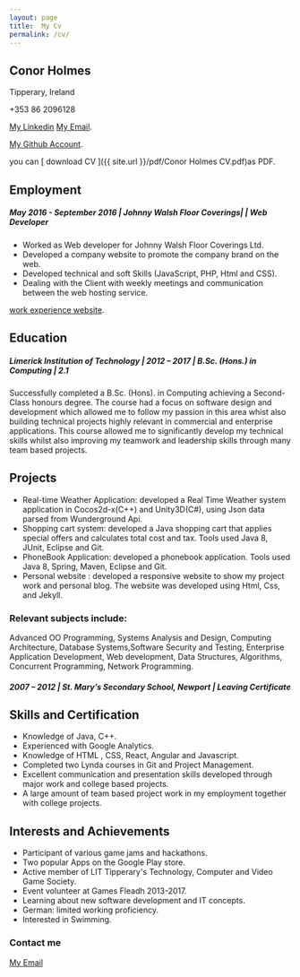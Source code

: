 ```yaml
---
layout: page
title:  My Cv
permalink: /cv/
---
```

## Conor Holmes
Tipperary, Ireland

+353 86 2096128

[My Linkedin](https://www.linkedin.com/in/conor-holmes-78a36580/)
[My Email](conorholmesdev@gmail.com).

[My Github Account](https://github.com/conorH22).

you can [ download CV ]({{ site.url }}/pdf/Conor Holmes CV.pdf)as PDF.

## Employment

##### May 2016 - September 2016 | Johnny Walsh Floor Coverings| | Web Developer 

- Worked as Web developer for Johnny Walsh Floor Coverings Ltd.
- Developed a company website to promote the company brand on the web.
- Developed technical and soft Skills (JavaScript, PHP, Html and CSS).
- Dealing with the Client with weekly meetings and communication between the web
hosting service.

[ work experience website](http://johnnywalshfloorcoverings.ie/).

## Education
##### Limerick Institution of Technology | 2012 – 2017 | B.Sc. (Hons.) in Computing | 2.1 

Successfully completed a B.Sc. (Hons). in Computing achieving a Second-Class honours degree. The course had a focus on software design and development which allowed me to follow my passion in this area whist also building technical projects highly relevant in commercial and enterprise applications. This course allowed me to significantly develop my technical skills whilst also improving my teamwork and leadership skills through many team based projects.


## Projects

- Real-time Weather Application: developed a Real Time Weather system application in Cocos2d-x(C++) and Unity3D(C#), using Json data parsed from Wunderground Api. 
- Shopping cart system: developed a Java shopping cart that applies special offers and calculates total cost and tax. Tools used Java 8, JUnit, Eclipse and Git.
- PhoneBook Application: developed a phonebook application. Tools used Java 8, Spring, Maven, Eclipse and Git.
- Personal website : developed a responsive website to show my project work and personal blog. The website was developed using Html, Css, and Jekyll.

### Relevant subjects include:

Advanced OO Programming,  Systems Analysis and Design, Computing Architecture, Database Systems,Software Security and Testing, Enterprise Application Development, Web development, Data Structures, Algorithms, Concurrent Programming, Network Programming.


##### 2007 – 2012 | St. Mary’s Secondary School, Newport | Leaving Certificate

## Skills and Certification

- Knowledge of Java, C++.
- Experienced with Google Analytics.
- Knowledge of  HTML , CSS, React, Angular and Javascript.
- Completed two Lynda courses in Git and Project Management.
- Excellent communication and presentation skills developed through major work and college based projects. 
- A large amount of team based project work in my employment together with college projects.


## Interests and Achievements

- Participant of various game jams and hackathons.
- Two popular Apps on the Google Play store.
- Active member of LIT Tipperary's Technology, Computer and Video Game Society.
- Event volunteer at Games Fleadh 2013-2017. 
- Learning about new software development and IT concepts.
- German: limited working proficiency.
- Interested in Swimming.



### Contact me

[My Email](mailto:conorholmesdev@gmail.com)
